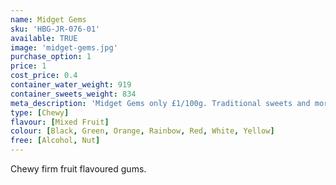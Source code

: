 ```yaml
---
name: Midget Gems
sku: 'HBG-JR-076-01'
available: TRUE
image: 'midget-gems.jpg'
purchase_option: 1
price: 1
cost_price: 0.4
container_water_weight: 919
container_sweets_weight: 834
meta_description: 'Midget Gems only £1/100g. Traditional sweets and more at Humbugs Confectionery Store. Specialists in satisfying your sweet tooth!'
type: [Chewy]
flavour: [Mixed Fruit]
colour: [Black, Green, Orange, Rainbow, Red, White, Yellow]
free: [Alcohol, Nut]
---
```

Chewy firm fruit flavoured gums.